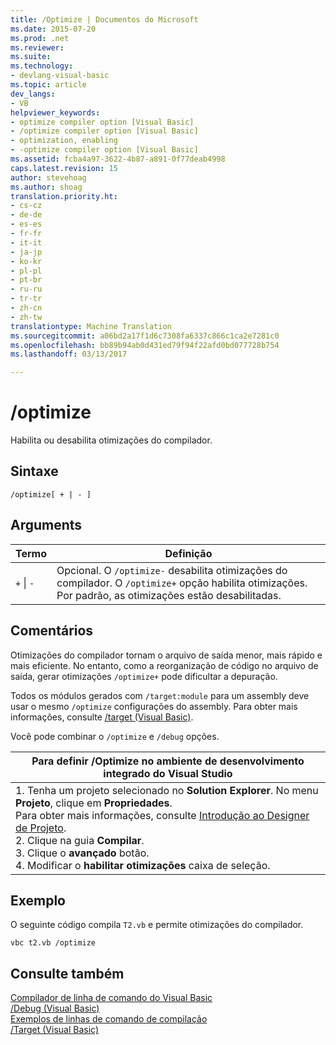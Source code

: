 ```yaml
---
title: /Optimize | Documentos do Microsoft
ms.date: 2015-07-20
ms.prod: .net
ms.reviewer: 
ms.suite: 
ms.technology:
- devlang-visual-basic
ms.topic: article
dev_langs:
- VB
helpviewer_keywords:
- optimize compiler option [Visual Basic]
- /optimize compiler option [Visual Basic]
- optimization, enabling
- -optimize compiler option [Visual Basic]
ms.assetid: fcba4a97-3622-4b87-a891-0f77deab4998
caps.latest.revision: 15
author: stevehoag
ms.author: shoag
translation.priority.ht:
- cs-cz
- de-de
- es-es
- fr-fr
- it-it
- ja-jp
- ko-kr
- pl-pl
- pt-br
- ru-ru
- tr-tr
- zh-cn
- zh-tw
translationtype: Machine Translation
ms.sourcegitcommit: a06bd2a17f1d6c7308fa6337c866c1ca2e7281c0
ms.openlocfilehash: bb89b94ab0d431ed79f94f22afd0bd077728b754
ms.lasthandoff: 03/13/2017

---
```

# <a name="optimize"></a>/optimize
Habilita ou desabilita otimizações do compilador.  
  
## <a name="syntax"></a>Sintaxe  
  
```  
/optimize[ + | - ]  
```  
  
## <a name="arguments"></a>Arguments  
  
|Termo|Definição|  
|---|---|  
|`+` &#124; `-`|Opcional. O `/optimize-` desabilita otimizações do compilador. O `/optimize+` opção habilita otimizações. Por padrão, as otimizações estão desabilitadas.|  
  
## <a name="remarks"></a>Comentários  
 Otimizações do compilador tornam o arquivo de saída menor, mais rápido e mais eficiente. No entanto, como a reorganização de código no arquivo de saída, gerar otimizações `/optimize+` pode dificultar a depuração.  
  
 Todos os módulos gerados com `/target:module` para um assembly deve usar o mesmo `/optimize` configurações do assembly. Para obter mais informações, consulte [/target (Visual Basic)](../../../visual-basic/reference/command-line-compiler/target.md).  
  
 Você pode combinar o `/optimize` e `/debug` opções.  
  
|Para definir /Optimize no ambiente de desenvolvimento integrado do Visual Studio|  
|---|  
|1.  Tenha um projeto selecionado no **Solution Explorer**. No menu **Projeto**, clique em **Propriedades**.<br />     Para obter mais informações, consulte [Introdução ao Designer de Projeto](http://msdn.microsoft.com/en-us/898dd854-c98d-430c-ba1b-a913ce3c73d7).<br />2.  Clique na guia **Compilar**.<br />3.  Clique o **avançado** botão.<br />4.  Modificar o **habilitar otimizações** caixa de seleção.|  
  
## <a name="example"></a>Exemplo  
 O seguinte código compila `T2.vb` e permite otimizações do compilador.  
  
```  
vbc t2.vb /optimize  
```  
  
## <a name="see-also"></a>Consulte também  
 [Compilador de linha de comando do Visual Basic](../../../visual-basic/reference/command-line-compiler/index.md)   
 [/Debug (Visual Basic)](../../../visual-basic/reference/command-line-compiler/debug.md)   
 [Exemplos de linhas de comando de compilação](../../../visual-basic/reference/command-line-compiler/sample-compilation-command-lines.md)   
 [/Target (Visual Basic)](../../../visual-basic/reference/command-line-compiler/target.md)
